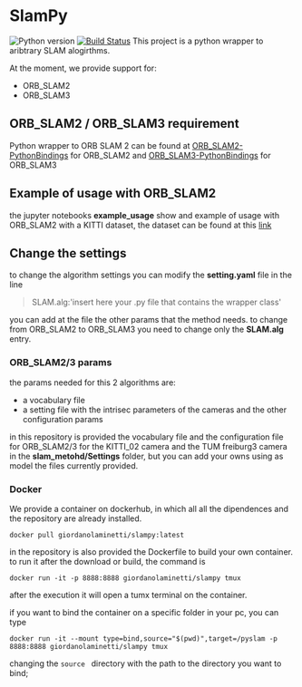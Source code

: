 # SlamPy

![Python version](https://img.shields.io/badge/python-python%203.8-brightgreen) [![Build Status](https://travis-ci.com/GiordanoLaminetti/SlamPy.svg?branch=master)](https://travis-ci.com/GiordanoLaminetti/SlamPy)
This project is a python wrapper to aribtrary SLAM alogirthms.

At the moment, we provide support for:

* ORB_SLAM2
* ORB_SLAM3

## ORB_SLAM2 / ORB_SLAM3 requirement

Python wrapper to ORB SLAM 2 can be found at [ORB_SLAM2-PythonBindings](https://github.com/GiordanoLaminetti/ORB_SLAM2-PythonBindings) for ORB_SLAM2 and [ORB_SLAM3-PythonBindings](https://github.com/GiordanoLaminetti/ORB_SLAM2-PythonBindings/tree/ORBSLAM3) for ORB_SLAM3

## Example of usage with ORB_SLAM2

the jupyter notebooks **example_usage** show and example of usage with ORB_SLAM2 with a KITTI dataset, the dataset can be found at this [link](http://www.cvlibs.net/datasets/kitti/raw_data.php)

## Change the settings

to change the algorithm settings you can modify the **setting.yaml** file in the line

> SLAM.alg:'insert here your .py file that contains the wrapper class'

you can add at the file the other params that the method needs.
to change from ORB_SLAM2 to ORB_SLAM3 you need to change only the **SLAM.alg** entry.

### ORB_SLAM2/3 params

the params needed for this 2 algorithms are:

* a vocabulary file
* a setting file with the intrisec parameters of the cameras and the other configuration params

in this repository is provided the vocabulary file and the configuration file for ORB_SLAM2/3 for the KITTI_02 camera and the TUM freiburg3 camera in the **slam_metohd/Settings** folder, but you can add your owns using as model the files currently provided.


### Docker

We provide a container on dockerhub, in which all all the dipendences and the repository are already installed. 

```
docker pull giordanolaminetti/slampy:latest
```

in the repository is also provided the Dockerfile to build your own container.
to run it after the download or build, the command is

```
docker run -it -p 8888:8888 giordanolaminetti/slampy tmux
```

after the execution it will open a tumx terminal on the container.

if you want to bind the container on a specific folder in your pc, you can type 
```
docker run -it --mount type=bind,source="$(pwd)",target=/pyslam -p 8888:8888 giordanolaminetti/slampy tmux
```
changing the  `source ` directory with the path to the directory you want to bind;
